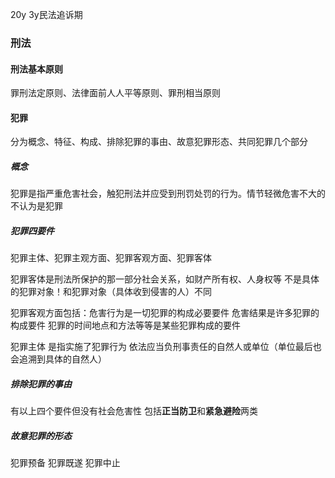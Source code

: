 20y 3y民法追诉期

### 刑法



#### 刑法基本原则

罪刑法定原则、法律面前人人平等原则、罪刑相当原则



#### 犯罪

分为概念、特征、构成、排除犯罪的事由、故意犯罪形态、共同犯罪几个部分

##### 概念

犯罪是指严重危害社会，触犯刑法并应受到刑罚处罚的行为。情节轻微危害不大的不认为是犯罪



##### 犯罪四要件

犯罪主体、犯罪主观方面、犯罪客观方面、犯罪客体

犯罪客体是刑法所保护的那一部分社会关系，如财产所有权、人身权等 不是具体的犯罪对象！和犯罪对象（具体收到侵害的人）不同

犯罪客观方面包括：危害行为是一切犯罪的构成必要要件 危害结果是许多犯罪的构成要件 犯罪的时间地点和方法等等是某些犯罪构成的要件

犯罪主体 是指实施了犯罪行为 依法应当负刑事责任的自然人或单位（单位最后也会追溯到具体的自然人）



##### 排除犯罪的事由

有以上四个要件但没有社会危害性 包括**正当防卫**和**紧急避险**两类



##### 故意犯罪的形态

犯罪预备 犯罪既遂 犯罪中止